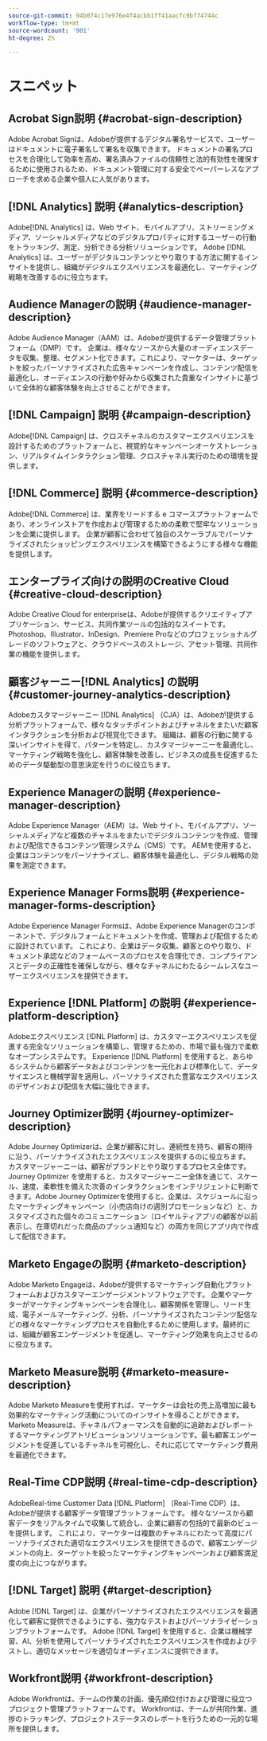 ```yaml
---
source-git-commit: 94b074c17e976e4f4acbb1ff41aacfc9bf74744c
workflow-type: tm+mt
source-wordcount: '901'
ht-degree: 2%

---
```

# スニペット

## Acrobat Sign説明 {#acrobat-sign-description}

Adobe Acrobat Signは、Adobeが提供するデジタル署名サービスで、ユーザーはドキュメントに電子署名して署名を収集できます。 ドキュメントの署名プロセスを合理化して効率を高め、署名済みファイルの信頼性と法的有効性を確保するために使用されるため、ドキュメント管理に対する安全でペーパーレスなアプローチを求める企業や個人に人気があります。

## [!DNL Analytics] 説明 {#analytics-description}

Adobe[!DNL Analytics] は、Web サイト、モバイルアプリ、ストリーミングメディア、ソーシャルメディアなどのデジタルプロパティに対するユーザーの行動をトラッキング、測定、分析できる分析ソリューションです。 Adobe [!DNL Analytics] は、ユーザーがデジタルコンテンツとやり取りする方法に関するインサイトを提供し、組織がデジタルエクスペリエンスを最適化し、マーケティング戦略を改善するのに役立ちます。

## Audience Managerの説明 {#audience-manager-description}

Adobe Audience Manager（AAM）は、Adobeが提供するデータ管理プラットフォーム（DMP）です。 企業は、様々なソースから大量のオーディエンスデータを収集、整理、セグメント化できます。これにより、マーケターは、ターゲットを絞ったパーソナライズされた広告キャンペーンを作成し、コンテンツ配信を最適化し、オーディエンスの行動や好みから収集された貴重なインサイトに基づいて全体的な顧客体験を向上させることができます。

## [!DNL Campaign] 説明 {#campaign-description}

Adobe[!DNL Campaign] は、クロスチャネルのカスタマーエクスペリエンスを設計するためのプラットフォームと、視覚的なキャンペーンオーケストレーション、リアルタイムインタラクション管理、クロスチャネル実行のための環境を提供します。

## [!DNL Commerce] 説明 {#commerce-description}

Adobe[!DNL Commerce] は、業界をリードする e コマースプラットフォームであり、オンラインストアを作成および管理するための柔軟で堅牢なソリューションを企業に提供します。 企業が顧客に合わせて独自のスケーラブルでパーソナライズされたショッピングエクスペリエンスを構築できるようにする様々な機能を提供します。

## エンタープライズ向けの説明のCreative Cloud {#creative-cloud-description}

Adobe Creative Cloud for enterpriseは、Adobeが提供するクリエイティブアプリケーション、サービス、共同作業ツールの包括的なスイートです。 Photoshop、Illustrator、InDesign、Premiere Proなどのプロフェッショナルグレードのソフトウェアと、クラウドベースのストレージ、アセット管理、共同作業の機能を提供します。

## 顧客ジャーニー[!DNL Analytics] の説明 {#customer-journey-analytics-description}

Adobeカスタマージャーニー [!DNL Analytics] （CJA）は、Adobeが提供する分析プラットフォームで、様々なタッチポイントおよびチャネルをまたいだ顧客インタラクションを分析および視覚化できます。 組織は、顧客の行動に関する深いインサイトを得て、パターンを特定し、カスタマージャーニーを最適化し、マーケティング戦略を強化し、顧客体験を改善し、ビジネスの成長を促進するためのデータ駆動型の意思決定を行うのに役立ちます。

## Experience Managerの説明 {#experience-manager-description}

Adobe Experience Manager（AEM）は、Web サイト、モバイルアプリ、ソーシャルメディアなど複数のチャネルをまたいでデジタルコンテンツを作成、管理および配信できるコンテンツ管理システム（CMS）です。 AEMを使用すると、企業はコンテンツをパーソナライズし、顧客体験を最適化し、デジタル戦略の効果を測定できます。

## Experience Manager Forms説明 {#experience-manager-forms-description}

Adobe Experience Manager Formsは、Adobe Experience Managerのコンポーネントで、デジタルフォームとドキュメントを作成、管理および配信するために設計されています。 これにより、企業はデータ収集、顧客とのやり取り、ドキュメント承認などのフォームベースのプロセスを合理化でき、コンプライアンスとデータの正確性を確保しながら、様々なチャネルにわたるシームレスなユーザーエクスペリエンスを提供できます。

## Experience [!DNL Platform] の説明 {#experience-platform-description}

Adobeエクスペリエンス [!DNL Platform] は、カスタマーエクスペリエンスを促進する完全なソリューションを構築し、管理するための、市場で最も強力で柔軟なオープンシステムです。 Experience [!DNL Platform] を使用すると、あらゆるシステムから顧客データおよびコンテンツを一元化および標準化して、データサイエンスと機械学習を適用し、パーソナライズされた豊富なエクスペリエンスのデザインおよび配信を大幅に強化できます。

## Journey Optimizer説明 {#journey-optimizer-description}

Adobe Journey Optimizerは、企業が顧客に対し、連続性を持ち、顧客の期待に沿う、パーソナライズされたエクスペリエンスを提供するのに役立ちます。 カスタマージャーニーは、顧客がブランドとやり取りするプロセス全体です。 Journey Optimizer を使用すると、カスタマージャーニー全体を通じて、スケール、速度、柔軟性を備えた次善のインタラクションをインテリジェントに判断できます。Adobe Journey Optimizerを使用すると、企業は、スケジュールに沿ったマーケティングキャンペーン（小売店向けの週別プロモーションなど）と、カスタマイズされた個々のコミュニケーション（ロイヤルティアプリの顧客が以前表示し、在庫切れだった商品のプッシュ通知など）の両方を同じアプリ内で作成して配信できます。

## Marketo Engageの説明 {#marketo-description}

Adobe Marketo Engageは、Adobeが提供するマーケティング自動化プラットフォームおよびカスタマーエンゲージメントソフトウェアです。 企業やマーケターがマーケティングキャンペーンを合理化し、顧客関係を管理し、リード生成、電子メールマーケティング、分析、パーソナライズされたコンテンツ配信などの様々なマーケティングプロセスを自動化するために使用します。最終的には、組織が顧客エンゲージメントを促進し、マーケティング効果を向上させるのに役立ちます。

## Marketo Measure説明 {#marketo-measure-description}

Adobe Marketo Measureを使用すれば、マーケターは会社の売上高増加に最も効果的なマーケティング活動についてのインサイトを得ることができます。 Marketo Measureは、チャネルパフォーマンスを自動的に追跡およびレポートするマーケティングアトリビューションソリューションです。最も顧客エンゲージメントを促進しているチャネルを可視化し、それに応じてマーケティング費用を最適化できます。

## Real-Time CDP説明 {#real-time-cdp-description}

AdobeReal-time Customer Data [!DNL Platform] （Real-Time CDP）は、Adobeが提供する顧客データ管理プラットフォームです。 様々なソースから顧客データをリアルタイムで収集して統合し、企業に顧客の包括的で最新のビューを提供します。 これにより、マーケターは複数のチャネルにわたって高度にパーソナライズされた適切なエクスペリエンスを提供できるので、顧客エンゲージメントの向上、ターゲットを絞ったマーケティングキャンペーンおよび顧客満足度の向上につながります。

## [!DNL Target] 説明 {#target-description}

Adobe [!DNL Target] は、企業がパーソナライズされたエクスペリエンスを最適化して顧客に提供できるようにする、強力なテストおよびパーソナライゼーションプラットフォームです。 Adobe [!DNL Target] を使用すると、企業は機械学習、AI、分析を使用してパーソナライズされたエクスペリエンスを作成およびテストし、適切なメッセージを適切なオーディエンスに提供できます。

## Workfront説明 {#workfront-description}

Adobe Workfrontは、チームの作業の計画、優先順位付けおよび管理に役立つプロジェクト管理プラットフォームです。 Workfrontは、チームが共同作業、進捗のトラッキング、プロジェクトステータスのレポートを行うための一元的な場所を提供します。
